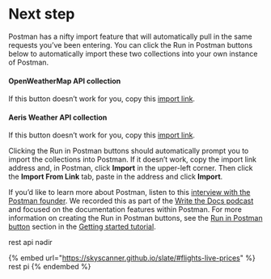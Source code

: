 # Next step

Postman has a nifty import feature that will automatically pull in the same requests you’ve been entering. You can click the Run in Postman buttons below to automatically import these two collections into your own instance of Postman.

#### OpenWeatherMap API collection

If this button doesn’t work for you, copy this [import link](https://www.getpostman.com/collections/abd0d0741e8206266958).

#### Aeris Weather API collection

If this button doesn’t work for you, copy this [import link](https://www.getpostman.com/collections/65dcddab41ff7a773bb1).

Clicking the Run in Postman buttons should automatically prompt you to import the collections into Postman. If it doesn’t work, copy the import link address and, in Postman, click **Import** in the upper-left corner. Then click the **Import From Link** tab, paste in the address and click **Import**.

If you’d like to learn more about Postman, listen to this [interview with the Postman founder](https://idratherbewriting.com/2018/01/22/postman-for-docs-podcast/). We recorded this as part of the [Write the Docs podcast](https://podcast.writethedocs.org/) and focused on the documentation features within Postman. For more information on creating the Run in Postman buttons, see the [Run in Postman button](https://idratherbewriting.com/learnapidoc/docapis\_doc\_getting\_started\_section.html#runinpostmanbutton) section in the [Getting started tutorial](https://idratherbewriting.com/learnapidoc/docapis\_doc\_getting\_started\_section.html).

rest api nədir

{% embed url="https://skyscanner.github.io/slate/#flights-live-prices" %}
rest pi&#x20;
{% endembed %}
